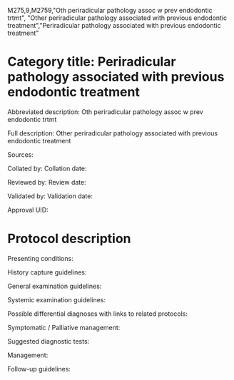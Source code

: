 M275,9,M2759,"Oth periradicular pathology assoc w prev endodontic trtmt", "Other periradicular pathology associated with previous endodontic treatment","Periradicular pathology associated with previous endodontic treatment"
# Category title: Periradicular pathology associated with previous endodontic treatment

Abbreviated description: Oth periradicular pathology assoc w prev endodontic trtmt

Full description: Other periradicular pathology associated with previous endodontic treatment

Sources:

Collated by:
Collation date:

Reviewed by:
Review date:

Validated by:
Validation date:

Approval UID:

# Protocol description

Presenting conditions:

History capture guidelines:

General examination guidelines:

Systemic examination guidelines:

Possible differential diagnoses with links to related protocols:

Symptomatic / Palliative management:

Suggested diagnostic tests:

Management:

Follow-up guidelines:
